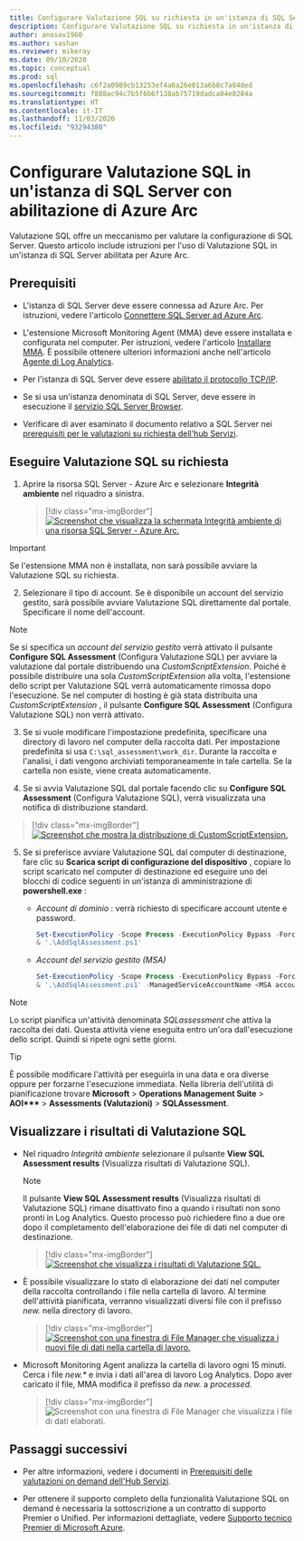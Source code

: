 ```yaml
---
title: Configurare Valutazione SQL su richiesta in un'istanza di SQL Server con abilitazione di Azure Arc
description: Configurare Valutazione SQL su richiesta in un'istanza di SQL Server con abilitazione di Azure Arc
author: anosov1960
ms.author: sashan
ms.reviewer: mikeray
ms.date: 09/10/2020
ms.topic: conceptual
ms.prod: sql
ms.openlocfilehash: c6f2a0989cb13253ef4a6a26e013a6b8c7a84ded
ms.sourcegitcommit: f888ac94c7b5f6b6f138ab75719dadca04e8284a
ms.translationtype: HT
ms.contentlocale: it-IT
ms.lasthandoff: 11/03/2020
ms.locfileid: "93294380"
---
```

# <a name="configure-sql-assessment-on-an-azure-arc-enabled-sql-server-instance"></a>Configurare Valutazione SQL in un'istanza di SQL Server con abilitazione di Azure Arc

Valutazione SQL offre un meccanismo per valutare la configurazione di SQL Server. Questo articolo include istruzioni per l'uso di Valutazione SQL in un'istanza di SQL Server abilitata per Azure Arc.

## <a name="prerequisites"></a>Prerequisiti

* L'istanza di SQL Server deve essere connessa ad Azure Arc. Per istruzioni, vedere l'articolo [Connettere SQL Server ad Azure Arc](connect.md).

* L'estensione Microsoft Monitoring Agent (MMA) deve essere installata e configurata nel computer. Per istruzioni, vedere l'articolo [Installare MMA](configure-advanced-data-security.md#install-microsoft-monitoring-agent-mma). È possibile ottenere ulteriori informazioni anche nell'articolo [Agente di Log Analytics](/azure/azure-monitor/platform/log-analytics-agent).

* Per l'istanza di SQL Server deve essere [abilitato il protocollo TCP/IP](../../database-engine/configure-windows/enable-or-disable-a-server-network-protocol.md).

* Se si usa un'istanza denominata di SQL Server, deve essere in esecuzione il [servizio SQL Server Browser](../../tools/configuration-manager/sql-server-browser-service.md).

* Verificare di aver esaminato il documento relativo a SQL Server nei [prerequisiti per le valutazioni su richiesta dell'hub Servizi](/services-hub/health/assessment-prereq-docs#on-demand-assessment-prerequisite-documents).

## <a name="run-on-demand-sql-assessment"></a>Eseguire Valutazione SQL su richiesta

1. Aprire la risorsa SQL Server - Azure Arc e selezionare **Integrità ambiente** nel riquadro a sinistra.

   > [!div class="mx-imgBorder"]
   > [ ![Screenshot che visualizza la schermata Integrità ambiente di una risorsa SQL Server - Azure Arc.](media/assess/sql-assessment-heading-sql-server-arc.png) ](media/assess/sql-assessment-heading-sql-server-arc.png#lightbox)

> [!IMPORTANT]
> Se l'estensione MMA non è installata, non sarà possibile avviare la Valutazione SQL su richiesta.

2. Selezionare il tipo di account. Se è disponibile un account del servizio gestito, sarà possibile avviare Valutazione SQL direttamente dal portale. Specificare il nome dell'account.

> [!NOTE]
> Se si specifica un *account del servizio gestito* verrà attivato il pulsante **Configure SQL Assessment** (Configura Valutazione SQL) per avviare la valutazione dal portale distribuendo una *CustomScriptExtension*. Poiché è possibile distribuire una sola *CustomScriptExtension* alla volta, l'estensione dello script per Valutazione SQL verrà automaticamente rimossa dopo l'esecuzione. Se nel computer di hosting è già stata distribuita una *CustomScriptExtension* , il pulsante **Configure SQL Assessment** (Configura Valutazione SQL) non verrà attivato.

3. Se si vuole modificare l'impostazione predefinita, specificare una directory di lavoro nel computer della raccolta dati. Per impostazione predefinita si usa `C:\sql_assessment\work_dir`. Durante la raccolta e l'analisi, i dati vengono archiviati temporaneamente in tale cartella. Se la cartella non esiste, viene creata automaticamente.

4. Se si avvia Valutazione SQL dal portale facendo clic su **Configure SQL Assessment** (Configura Valutazione SQL), verrà visualizzata una notifica di distribuzione standard.

> [!div class="mx-imgBorder"]
   > [ ![Screenshot che mostra la distribuzione di CustomScriptExtension.](media/assess/sql-assessment-custom-script-deployment.png) ](media/assess/sql-assessment-custom-script-deployment.png#lightbox)

5. Se si preferisce avviare Valutazione SQL dal computer di destinazione, fare clic su **Scarica script di configurazione del dispositivo** , copiare lo script scaricato nel computer di destinazione ed eseguire uno dei blocchi di codice seguenti in un'istanza di amministrazione di **powershell.exe** :

   * _Account di dominio_ :  verrà richiesto di specificare account utente e password.

      ```powershell
      Set-ExecutionPolicy -Scope Process -ExecutionPolicy Bypass -Force
      & '.\AddSqlAssessment.ps1'
      ```

   * _Account del servizio gestito (MSA)_

      ```powershell
      Set-ExecutionPolicy -Scope Process -ExecutionPolicy Bypass -Force
      & '.\AddSqlAssessment.ps1' -ManagedServiceAccountName <MSA account name>
      ```

> [!NOTE]
> Lo script pianifica un'attività denominata *SQLassessment* che attiva la raccolta dei dati. Questa attività viene eseguita entro un'ora dall'esecuzione dello script. Quindi si ripete ogni sette giorni.

> [!TIP]
> È possibile modificare l'attività per eseguirla in una data e ora diverse oppure per forzarne l'esecuzione immediata. Nella libreria dell'utilità di pianificazione trovare **Microsoft** > **Operations Management Suite** > **AOI\*\*\***  > **Assessments (Valutazioni)**  > **SQLAssessment**.

## <a name="view-sql-assessment-results"></a>Visualizzare i risultati di Valutazione SQL

* Nel riquadro _Integrità ambiente_ selezionare il pulsante **View SQL Assessment results** (Visualizza risultati di Valutazione SQL).

   > [!NOTE]
   > Il pulsante **View SQL Assessment results** (Visualizza risultati di Valutazione SQL) rimane disattivato fino a quando i risultati non sono pronti in Log Analytics. Questo processo può richiedere fino a due ore dopo il completamento dell'elaborazione dei file di dati nel computer di destinazione.

   > [!div class="mx-imgBorder"]
   > [ ![Screenshot che visualizza i risultati di Valutazione SQL.](media/assess/sql-assessment-results.png) ](media/assess/sql-assessment-results.png#lightbox)

* È possibile visualizzare lo stato di elaborazione dei dati nel computer della raccolta controllando i file nella cartella di lavoro. Al termine dell'attività pianificata, verranno visualizzati diversi file con il prefisso _new._ nella directory di lavoro.

   > [!div class="mx-imgBorder"]
   > [ ![Screenshot con una finestra di File Manager che visualizza i nuovi file di dati nella cartella di lavoro.](media/assess/sql-assessment-data-files-ready.png) ](media/assess/sql-assessment-data-files-ready.png#lightbox)

* Microsoft Monitoring Agent analizza la cartella di lavoro ogni 15 minuti. Cerca i file _new.*_ e invia i dati all'area di lavoro Log Analytics. Dopo aver caricato il file, MMA modifica il prefisso da _new._ a _processed._

   > [!div class="mx-imgBorder"]
   > ![Screenshot con una finestra di File Manager che visualizza i file di dati elaborati.](media/assess/sql-assessment-data-files-processed.png)

## <a name="next-steps"></a>Passaggi successivi

* Per altre informazioni, vedere i documenti in [Prerequisiti delle valutazioni on demand dell'Hub Servizi](/services-hub/health/assessment-prereq-docs#on-demand-assessment-prerequisite-documents).

* Per ottenere il supporto completo della funzionalità Valutazione SQL on demand è necessaria la sottoscrizione a un contratto di supporto Premier o Unified. Per informazioni dettagliate, vedere [Supporto tecnico Premier di Microsoft Azure](https://azure.microsoft.com/support/plans/premier).
